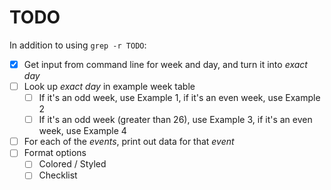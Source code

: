 # TODO

In addition to using `grep -r TODO`:

- [x] Get input from command line for week and day, and turn it into *exact day*
- [ ] Look up *exact day* in example week table
  - [ ] If it's an odd week, use Example 1, if it's an even week, use Example 2
  - [ ] If it's an odd week (greater than 26), use Example 3, if it's an even week, use Example 4
- [ ] For each of the *events*, print out data for that *event*
- [ ] Format options
  - [ ] Colored / Styled
  - [ ] Checklist
